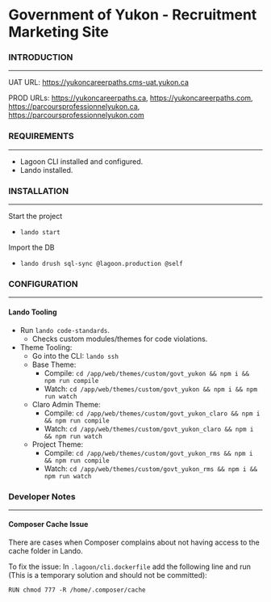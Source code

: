# Government of Yukon - Recruitment Marketing Site

### INTRODUCTION
------------

UAT URL: https://yukoncareerpaths.cms-uat.yukon.ca

PROD URLs: https://yukoncareerpaths.ca, https://yukoncareerpaths.com, https://parcoursprofessionnelyukon.ca, https://parcoursprofessionnelyukon.com

### REQUIREMENTS
------------
- Lagoon CLI installed and configured.
- Lando installed.

### INSTALLATION
------------

Start the project
- `lando start`

Import the DB
- `lando drush sql-sync @lagoon.production @self`

### CONFIGURATION

-------------
#### Lando Tooling
- Run `lando code-standards`.
  - Checks custom modules/themes for code violations.
- Theme Tooling:
  - Go into the CLI: `lando ssh`
  - Base Theme:
    - Compile: `cd /app/web/themes/custom/govt_yukon && npm i && npm run compile`
    - Watch: `cd /app/web/themes/custom/govt_yukon && npm i && npm run watch`
  - Claro Admin Theme:
    - Compile: `cd /app/web/themes/custom/govt_yukon_claro && npm i && npm run compile`
    - Watch: `cd /app/web/themes/custom/govt_yukon_claro && npm i && npm run watch`
  - Project Theme:
    - Compile: `cd /app/web/themes/custom/govt_yukon_rms && npm i && npm run compile`
    - Watch: `cd /app/web/themes/custom/govt_yukon_rms && npm i && npm run watch`

### Developer Notes
-------------

#### Composer Cache Issue
There are cases when Composer complains about not having access to the cache folder in Lando.

To fix the issue: In `.lagoon/cli.dockerfile` add the following line and run (This is a temporary
solution and should not be committed):

`RUN chmod 777 -R /home/.composer/cache`

